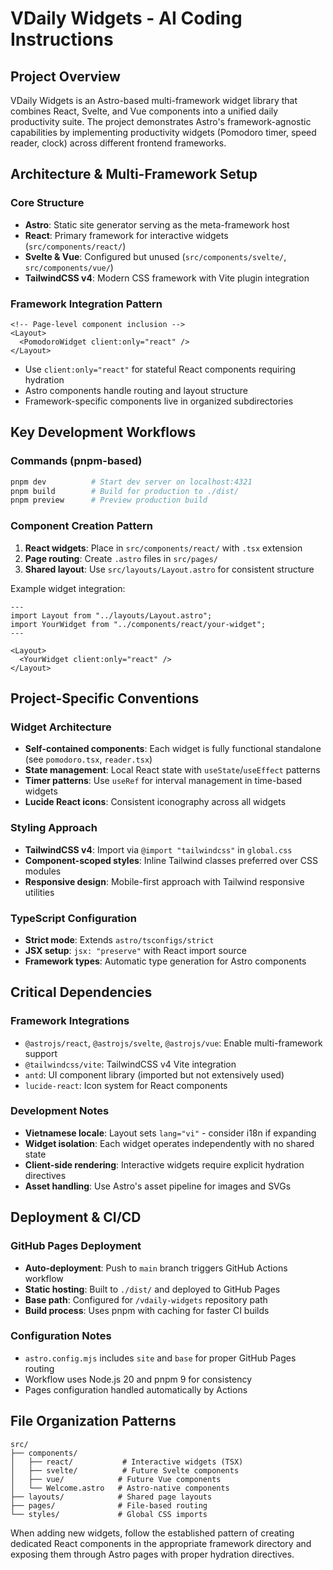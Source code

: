 # VDaily Widgets - AI Coding Instructions

## Project Overview

VDaily Widgets is an Astro-based multi-framework widget library that combines React, Svelte, and Vue components into a unified daily productivity suite. The project demonstrates Astro's framework-agnostic capabilities by implementing productivity widgets (Pomodoro timer, speed reader, clock) across different frontend frameworks.

## Architecture & Multi-Framework Setup

### Core Structure

- **Astro**: Static site generator serving as the meta-framework host
- **React**: Primary framework for interactive widgets (`src/components/react/`)
- **Svelte & Vue**: Configured but unused (`src/components/svelte/`, `src/components/vue/`)
- **TailwindCSS v4**: Modern CSS framework with Vite plugin integration

### Framework Integration Pattern

```astro
<!-- Page-level component inclusion -->
<Layout>
  <PomodoroWidget client:only="react" />
</Layout>
```

- Use `client:only="react"` for stateful React components requiring hydration
- Astro components handle routing and layout structure
- Framework-specific components live in organized subdirectories

## Key Development Workflows

### Commands (pnpm-based)

```bash
pnpm dev          # Start dev server on localhost:4321
pnpm build        # Build for production to ./dist/
pnpm preview      # Preview production build
```

### Component Creation Pattern

1. **React widgets**: Place in `src/components/react/` with `.tsx` extension
2. **Page routing**: Create `.astro` files in `src/pages/`
3. **Shared layout**: Use `src/layouts/Layout.astro` for consistent structure

Example widget integration:

```astro
---
import Layout from "../layouts/Layout.astro";
import YourWidget from "../components/react/your-widget";
---

<Layout>
  <YourWidget client:only="react" />
</Layout>
```

## Project-Specific Conventions

### Widget Architecture

- **Self-contained components**: Each widget is fully functional standalone (see `pomodoro.tsx`, `reader.tsx`)
- **State management**: Local React state with `useState`/`useEffect` patterns
- **Timer patterns**: Use `useRef` for interval management in time-based widgets
- **Lucide React icons**: Consistent iconography across all widgets

### Styling Approach

- **TailwindCSS v4**: Import via `@import "tailwindcss"` in `global.css`
- **Component-scoped styles**: Inline Tailwind classes preferred over CSS modules
- **Responsive design**: Mobile-first approach with Tailwind responsive utilities

### TypeScript Configuration

- **Strict mode**: Extends `astro/tsconfigs/strict`
- **JSX setup**: `jsx: "preserve"` with React import source
- **Framework types**: Automatic type generation for Astro components

## Critical Dependencies

### Framework Integrations

- `@astrojs/react`, `@astrojs/svelte`, `@astrojs/vue`: Enable multi-framework support
- `@tailwindcss/vite`: TailwindCSS v4 Vite integration
- `antd`: UI component library (imported but not extensively used)
- `lucide-react`: Icon system for React components

### Development Notes

- **Vietnamese locale**: Layout sets `lang="vi"` - consider i18n if expanding
- **Widget isolation**: Each widget operates independently with no shared state
- **Client-side rendering**: Interactive widgets require explicit hydration directives
- **Asset handling**: Use Astro's asset pipeline for images and SVGs

## Deployment & CI/CD

### GitHub Pages Deployment

- **Auto-deployment**: Push to `main` branch triggers GitHub Actions workflow
- **Static hosting**: Built to `./dist/` and deployed to GitHub Pages
- **Base path**: Configured for `/vdaily-widgets` repository path
- **Build process**: Uses pnpm with caching for faster CI builds

### Configuration Notes

- `astro.config.mjs` includes `site` and `base` for proper GitHub Pages routing
- Workflow uses Node.js 20 and pnpm 9 for consistency
- Pages configuration handled automatically by Actions

## File Organization Patterns

```
src/
├── components/
│   ├── react/           # Interactive widgets (TSX)
│   ├── svelte/          # Future Svelte components
│   ├── vue/            # Future Vue components
│   └── Welcome.astro   # Astro-native components
├── layouts/            # Shared page layouts
├── pages/              # File-based routing
└── styles/             # Global CSS imports
```

When adding new widgets, follow the established pattern of creating dedicated React components in the appropriate framework directory and exposing them through Astro pages with proper hydration directives.

